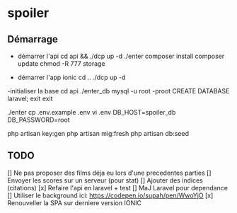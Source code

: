 # spoiler


## Démarrage

- démarrer l'api
cd api && ./dcp up -d
./enter
composer install
composer update
chmod -R 777 storage

- démarrer l'app ionic
cd ..
./dcp up -d

-initialiser la base
cd api
./enter_db
mysql -u root -proot
CREATE DATABASE laravel;
exit
exit

./enter
cp .env.example .env
vi .env
DB_HOST=spoiler_db
DB_PASSWORD=root

php artisan key:gen
php artisan mig:fresh
php artisan db:seed



## TODO

[] Ne pas proposer des films déja eu lors d'une precedentes parties
[] Envoyer les scores sur un serveur (pour stat)
[] Ajouter des indices (citations)
[x] Refaire l'api en laravel + test
[] MaJ Laravel pour dependance
[] Utiliser le background ici: https://codepen.io/supah/pen/WwoYjO
[x] Renouveller la SPA sur derniere version IONIC
